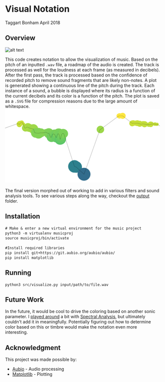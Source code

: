 # Visual Notation
Taggart Bonham
April 2018

## Overview
![alt text](output/ERUPTION.svg)

This code creates notation to allow the visualization of music. Based on the pitch of an inputted `.wav` file, a roadmap of the audio is created. The track is processed as well for the loudness at each frame (as measured in decibels). After the first pass, the track is processed based on the confidence of recorded pitch to remove sound fragments that are likely non-notes. A plot is generated showing a continuous line of the pitch during the track. Each instance of a sound, a bubble is displayed where its radius is a function of the current decibels and its color is a function of the pitch. The plot is saved as a `.SVG` file for compression reasons due to the large amount of whitespace.
![alt text](output/closeup.png)

The final version morphed out of working to add in various filters and sound analysis tools. To see various steps along the way, checkout the [output](output/) folder.

## Installation
```
# Make & enter a new virtual environment for the music project
python3 -m virtualenv musicproj
source musicproj/bin/activate

#Install required libraries
pip install git+https://git.aubio.org/aubio/aubio/
pip install matplotlib
```

## Running

```
python3 src/visualize.py input/path/to/file.wav

```

## Future Work
In the future, it would be cool to drive the coloring based on another sonic parameter. I [played around](output/spectrograph.png) a bit with [Spectral Analysis](http://clas.mq.edu.au/speech/acoustics/frequency/spectral.html), but ultimately couldn't add it in meaningfully. Potentially figuring out how to determine color based on this or timbre would make the notation even more interesting.

## Acknowledgment
This project was made possible by:

* [Aubio](http://aubio.com) - Audio processing
* [Matplotlib](https://matplotlib.org/) - Plotting
